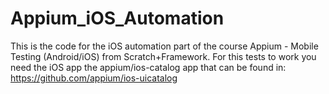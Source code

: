 # Appium_iOS_Automation

This is the code for the iOS automation part of the course Appium - Mobile Testing (Android/iOS) from Scratch+Framework.
For this tests to work you need the iOS app the appium/ios-catalog app that can be found in: https://github.com/appium/ios-uicatalog
